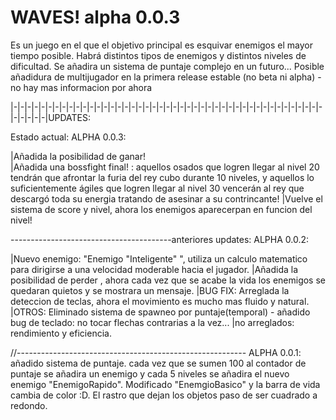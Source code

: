 # WAVES! alpha 0.0.3
Es un juego en el que el objetivo principal es esquivar enemigos el mayor tiempo posible. Habrá distintos tipos de enemigos y distintos niveles de dificultad. Se añadira un sistema de puntaje complejo en un futuro... Posible añadidura de multijugador en la primera release estable (no beta ni alpha) - no hay mas informacion por ahora

|-|-|-|-|-|-|-|-|-|-|-|-|-|-|-|-|-|-|-|-|-|-|-|-|-|-|-|-|-|-|-|-|-|-|-|-|-|-|-|-|-|-|-|-|-|-|-|-|-|-|UPDATES:


Estado actual: ALPHA 0.0.3:	

|Añadida la posibilidad de ganar!	
|Añadida una bossfight final! : aquellos osados que logren llegar al nivel 20 tendrán que afrontar la furia del rey cubo durante 10 niveles, y aquellos lo suficientemente ágiles que logren llegar al nivel 30 vencerán al rey que descargó toda su energia tratando de asesinar a su contrincante!
|Vuelve el sistema de score y nivel, ahora los enemigos aparecerpan en funcion del nivel!

----------------------------------------anteriores updates:
ALPHA 0.0.2:

|Nuevo enemigo: "Enemigo "Inteligente" ", utiliza un calculo matematico para dirigirse a una velocidad moderable hacia el jugador.
|Añadida la posibilidad de perder , ahora cada vez que se acabe la vida los enemigos se quedaran quietos y se mostrara un mensaje.
|BUG FIX: Arreglada la deteccion de teclas, ahora el movimiento es mucho mas fluido y natural.
|OTROS: Eliminado sistema de spawneo por puntaje(temporal) - añadido bug de teclado: no tocar flechas contrarias a la vez...
|no arreglados: rendimiento y eficiencia.

//---------------------------------------------------------
ALPHA 0.0.1: 
añadido sistema de puntaje. cada vez que se sumen 100 al contador de puntaje se añadira un enemigo y cada 5 niveles se añadira el nuevo enemigo "EnemigoRapido". Modificado "EnemgioBasico" y la barra de vida cambia de color :D. El rastro que dejan los objetos paso de ser cuadrado a redondo.

